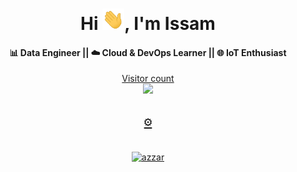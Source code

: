 <div align="center">
  <h1 align="center">Hi <img width="35" src="https://github.com/1999AZZAR/1999AZZAR/blob/main/resources/img/waving.gif">, I'm Issam</h1>
  <h4 align="center">📊 Data Engineer || ☁️ Cloud & DevOps Learner || 🌐 IoT Enthusiast</h4>
  </div>
  
  <div align="center">
    <a href="https://github.com/eddaouissam">
   
  </div>
  
  <p align="center"> 
    Visitor count<br>
    <img src="https://profile-counter.glitch.me/eddaouissam/count.svg" />
  </p>
  
  <div>
    <samp>
      <h2 align="center">⚙️ </h2>
      <p align="center">
        <br/>
        <a href="https://www.linkedin.com/in/m’hamed-issam-ed-daou-045674211/" target="blank"><img align="center"
           src="https://img.shields.io/badge/linkedin-%231DA1F2.svg?style=for-the-badge&logo=linkedin&logoColor=white"
           alt="azzar" height="30"/></a>
      </p>
      </p>
    </samp>
  </div>
   
  
